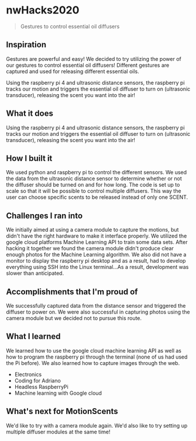 # nwHacks2020
> Gestures to control essential oil diffusers

## Inspiration

Gestures are powerful and easy! We decided to try utilizing the power of our gestures to control essential oil diffusers! Different gestures are captured and used for releasing different essential oils. 

Using the raspberry pi 4 and ultrasonic distance sensors, the raspberry pi tracks our motion and triggers the essential oil diffuser to turn on (ultrasonic transducer), releasing the scent you want into the air!



## What it does

Using the raspberry pi 4 and ultrasonic distance sensors, the raspberry pi tracks our motion and triggers the essential oil diffuser to turn on (ultrasonic transducer), releasing the scent you want into the air! 

## How I built it

We used python and raspberry pi to control the different sensors. We used the data from the ultrasonic distance sensor to determine whether or not the diffuser should be turned on and for how long. The code is set up to scale so that it will be possible to control multiple diffusers. This way the user can choose specific scents to be released instead of only one SCENT.

## Challenges I ran into

We initially aimed at using a camera module to capture the motions, but didn't have the right hardware to make it interface properly. We utilized the google cloud platforms Machine Learning API to train some data sets. After hacking it together we found the camera module didn't produce clear enough photos for the Machine Learning algorithm. We also did not have a monitor to display the raspberry pi desktop and as a result, had to develop everything using SSH into the Linux terminal...As a result, development was slower than anticipated.

## Accomplishments that I'm proud of

We successfully captured data from the distance sensor and triggered the diffuser to power on. We were also successful in capturing photos using the camera module but we decided not to pursue this route.

## What I learned

We learned how to use the google cloud machine learning API as well as how to program the raspberry pi through the terminal (none of us had used the Pi before). We also learned how to capture images through the web.

* Electronics
* Coding for Adriano
* Headless RaspberryPi
* Machine learning with Google cloud

## What's next for MotionScents

We'd like to try with a camera module again. We'd also like to try setting up multiple diffuser modules at the same time!

